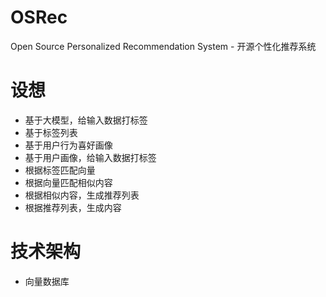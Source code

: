 # OSRec
Open Source Personalized Recommendation System - 开源个性化推荐系统

# 设想

- 基于大模型，给输入数据打标签
- 基于标签列表
- 基于用户行为喜好画像
- 基于用户画像，给输入数据打标签
- 根据标签匹配向量
- 根据向量匹配相似内容
- 根据相似内容，生成推荐列表
- 根据推荐列表，生成内容

# 技术架构

- 向量数据库